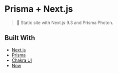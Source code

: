 # Prisma + Next.js

> 🚀 Static site with Next.js 9.3 and Prisma Photon.

## Built With

- [Next.js](https://nextjs.org/)
- [Prisma](https://prisma.io/)
- [Chakra UI](https://chakra-ui.com/)
- [Now](https://zeit.co/now)
